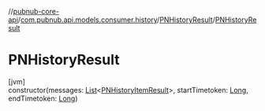 //[pubnub-core-api](../../../index.md)/[com.pubnub.api.models.consumer.history](../index.md)/[PNHistoryResult](index.md)/[PNHistoryResult](-p-n-history-result.md)

# PNHistoryResult

[jvm]\
constructor(messages: [List](https://kotlinlang.org/api/latest/jvm/stdlib/kotlin.collections/-list/index.html)&lt;[PNHistoryItemResult](../-p-n-history-item-result/index.md)&gt;, startTimetoken: [Long](https://kotlinlang.org/api/latest/jvm/stdlib/kotlin/-long/index.html), endTimetoken: [Long](https://kotlinlang.org/api/latest/jvm/stdlib/kotlin/-long/index.html))
